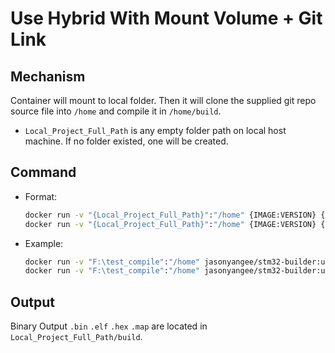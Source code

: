 # Use Hybrid With Mount Volume + Git Link

## Mechanism

Container will mount to local folder. Then it will clone the supplied git repo source file into `/home` and compile it in `/home/build`.

- `Local_Project_Full_Path` is any empty folder path on local host machine. If no folder existed, one will be created.


## Command

- Format:
	```bash
	docker run -v "{Local_Project_Full_Path}":"/home" {IMAGE:VERSION} {Git_Repo_URL}
	docker run -v "{Local_Project_Full_Path}":"/home" {IMAGE:VERSION} {Git_Repo_URL} {Build_Type}
	```

- Example:
	```bash
	docker run -v "F:\test_compile":"/home" jasonyangee/stm32-builder:ubuntu-latest https://github.com/jasonyang-ee/STM32-CMAKE-TEMPLATE.git
	docker run -v "F:\test_compile":"/home" jasonyangee/stm32-builder:ubuntu-latest https://github.com/jasonyang-ee/STM32-CMAKE-TEMPLATE.git Debug
	```

## Output

Binary Output `.bin` `.elf` `.hex` `.map` are located in `Local_Project_Full_Path/build`.
